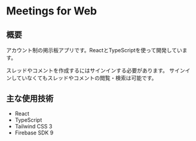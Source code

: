 # Meetings for Web

## 概要
アカウント制の掲示板アプリです。ReactとTypeScriptを使って開発しています。

スレッドやコメントを作成するにはサインインする必要があります。
サインインしていなくてもスレッドやコメントの閲覧・検索は可能です。

## 主な使用技術
- React
- TypeScript
- Tailwind CSS 3
- Firebase SDK 9